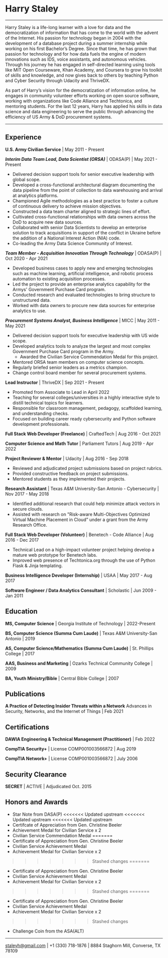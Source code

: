 Harry Staley
============

----

Harry Staley is a life-long learner with a love for data and the democratization of information that has come to the world with the advent of the Internet.  His passion for technology began in 2004 with the development of a database project during a summer internship while working on his first Bachelor’s Degree.  Since that time, he has grown that passion for technology and for how data fuels the engine of modern innovations such as IDS, voice assistants, and autonomous vehicles.  Through his journey he has engaged in self-directed learning using tools like MIT Open Courseware, Khan Academy, and Coursera to grow his toolkit of skills and knowledge, and now gives back to others by teaching Python and Cyber Security through Udacity and ThriveDX.

As part of Harry’s vision for the democratization of information online, he engages in community volunteer efforts working on open source software, working with organizations like Code Alliance and Techtonica, and mentoring students. For the last 12 years, Harry has applied his skills in data science and data engineering to serve the public through advancing the efficiency of US Army & DoD procurement systems.

----

Experience
----------

**U.S. Army Civilian Service** | May 2011 - Present

***Interim Data Team Lead, Data Scientist (ORSA)*** | ODASA(P) | May 2021 - Present

* Delivered decision support tools for senior executive leadership with global scope.
* Developed a cross-functional architectural diagram documenting the data pipeline from the point of collection to data warehousing and arrival at analytics platforms.
* Championed Agile methodologies as a best practice to foster a culture of continuous delivery to achieve mission objectives.
* Constructed a data team charter aligned to strategic lines of effort.
* Cultivated cross-functional relationships with data owners across the DoD to acquire new data sources.
* Collaborated with senior Data Scientists to develop an enterprise solution to track acquisitions in support of the conflict in Ukraine before the addition of a National Interest Action (NIA) code.
* Co-leading the Army Data Science Community of Interest.

***Team Member - Acquisition Innovation Through Technology*** | ODASA(P) | Oct 2020 - Apr 2021

* Developed business cases to apply new and emerging technologies such as machine learning, artificial intelligence, and robotic process automation to existing acquisition processes.
* Led the project to provide an enterprise analytics capability for the Armys' Government Purchase Card program.
* Conducted research and evaluated technologies to bring structure to unstructured data.
* Worked with data owners to procure new data sources for enterprise analytics to use.

***Procurement Systems Analyst, Business Intelligence*** | MICC | May 2011 - May 2021

* Delivered decision support tools for executive leadership with US wide scope.
* Developed analytics tools to analyze the largest and most complex Government Purchase Card program in the Army.
    - Awarded the Civilian Service Commendation Medal for this project.
* Mentored ORSA team members on computer science concepts.
* Regularly briefed senior leaders as a metrics champion.
* Change control board member for several procurement systems.


**Lead Instructor** | ThriveDX | Sep 2021 - Present

* Promoted from Associate to Lead in April 2022
* Teaching for several colleges/universities in a highly interactive style to distill technical topics for learners.
* Responsible for classroom management, pedagogy, scaffolded learning, and understanding checks.
* Focused on building career ready cybersecurity and Python software development professionals.

**Full Stack Web Developer (Freelance)** | CraftedTech | Aug 2016 - Oct 2021

**Computer Science and Math Tutor** | Parliament Tutors | Aug 2019 - Apr 2022

**Project Reviewer & Mentor** | Udacity | Aug 2016 - Sep 2018

* Reviewed and adjudicated project submissions based on project rubrics.
* Provided constructive feedback on project submissions.
* Mentored students as they implemented their projects.

**Research Assistant** | Texas A&M University-San Antonio - Cybersecurity | Nov 2017 - May 2018

* Identified additional research that could help minimize attack vectors in secure clouds.
* Assisted with research on "Risk-aware Multi-Objectives Optimized Virtual Machine Placement in Cloud” under a grant from the Army Research Office.

**Full Stack Web Developer (Volunteer)** | Benetech - Code Alliance | Aug 2016 - Dec 2017

* Technical Lead on a high-impact volunteer project helping develop a mature web prototype for Benetech labs.
* Improved web presence of Techtonica.org through the use of Python Flask & Jinja templating.

**Business Intelligence Developer (Internship)** | USAA | May 2017 - Aug 2017

**Software Engineer / Data Analytics Consultant** | Scholastic | Jun 2009 - Jan 2011

Education
---------

**MS, Computer Science** | Georgia Institute of Technology | 2022-Present

**BS, Computer Science (Summa Cum Laude)** | Texas A&M University-San Antonio | 2019

**AS, Computer Science/Mathematics (Summa Cum Laude)** | St. Phillips College | 2017

**AAS, Business and Marketing** |  Ozarks Technical Community College | 2009
 
**BA, Youth Ministry/Bible** | Central Bible College | 2007

Publications
------------

 **A Practice of Detecting Insider Threats within a Network**
 Advances in Security, Networks, and the Internet of Things | Feb 2021

Certifications
--------------

**DAWIA Engineering & Technical Management (Practitioner)** | Feb 2022

**CompTIA Security+** | License COMP001003566872 | Aug 2019

**CompTIA Network+** | License COMP001003566872 | July 2006

Security Clearance
------------------

**SECRET** | ACTIVE | Adjudicated Oct. 2015

Honors and Awards
-----------------

* Star Note from DASA(P)
<<<<<<< Updated upstream
<<<<<<< Updated upstream
<<<<<<< Updated upstream
* Certifcate of Appreciation from Gen. Christine Beeler
* Achievement Medal for Civilian Service x 2
* Civilian Service Commendation Medal
=======
* Certificate of Appreciation from Gen. Christine Beeler
* Civilian Service Achievement Medal
* Achievement Medal for Civilian Service x 2
>>>>>>> Stashed changes
=======
* Certificate of Appreciation from Gen. Christine Beeler
* Civilian Service Achievement Medal
* Achievement Medal for Civilian Service x 2
>>>>>>> Stashed changes
=======
* Certificate of Appreciation from Gen. Christine Beeler
* Civilian Service Achievement Medal
* Achievement Medal for Civilian Service x 2
>>>>>>> Stashed changes
* Challenge Coin from the ASA(ALT)

----

<staleyh@gmail.com> | +1 (330) 718-1876 | 8884 Staghorn Mill, Converse, TX 78109
